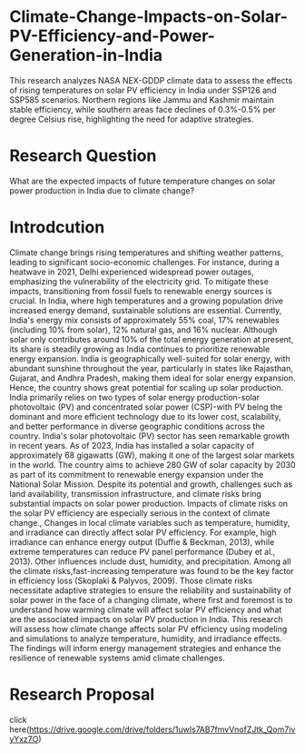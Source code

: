 # Climate-Change-Impacts-on-Solar-PV-Efficiency-and-Power-Generation-in-India
This research analyzes NASA NEX-GDDP climate data to assess the effects of rising temperatures on solar PV efficiency in India under SSP126 and SSP585 scenarios. Northern regions like Jammu and Kashmir maintain stable efficiency, while southern areas face declines of 0.3%-0.5% per degree Celsius rise, highlighting the need for adaptive strategies.
# Research Question
What are the expected impacts of future temperature changes on solar power production
in India due to climate change?

# Introdcution
Climate change brings rising temperatures and shifting weather patterns, leading to significant socio-economic challenges. For instance, during a heatwave in 2021, Delhi experienced widespread power outages, emphasizing the vulnerability of the electricity grid. To mitigate these impacts, transitioning from fossil fuels to renewable energy sources is crucial. In India, where high temperatures and a growing population drive increased energy demand, sustainable solutions are essential. 
Currently, India's energy mix consists of approximately 55% coal, 17% renewables (including 10% from solar), 12% natural gas, and 16% nuclear. Although solar only contributes around 10% of the total energy generation at present, its share is steadily growing as India continues to prioritize renewable energy expansion. India is geographically well-suited for solar energy, with abundant sunshine throughout the year, particularly in states like Rajasthan, Gujarat, and Andhra Pradesh, making them ideal for solar energy expansion. Hence, the country shows great potential for scaling up solar production. 
India primarily relies on two types of solar energy production-solar photovoltaic (PV) and concentrated solar power (CSP)-with PV being the dominant and more efficient technology due to its lower cost, scalability, and better performance in diverse geographic conditions across the country. India's solar photovoltaic (PV) sector has seen remarkable growth in recent years. As of 2023, India has installed a solar capacity of approximately 68 gigawatts (GW), making it one of the largest solar markets in the world. The country aims to achieve 280 GW of solar capacity by 2030 as part of its commitment to renewable energy expansion under the National Solar Mission. 
Despite its potential and growth, challenges such as land availability, transmission infrastructure, and climate risks bring substantial impacts on solar power production. Impacts of climate risks on the solar PV efficiency are especially serious in the context of climate change., Changes in local climate variables such as temperature, humidity, and irradiance can directly affect solar PV efficiency. For example, high irradiance can enhance energy output (Duffie & Beckman, 2013), while extreme temperatures can reduce PV panel performance (Dubey et al., 2013). Other influences include dust, humidity, and precipitation. Among all the 
climate risks,fast-increasing temperature was found to be the key factor in efficiency loss (Skoplaki & Palyvos, 2009). 
Those climate risks necessitate adaptive strategies to ensure the reliability and sustainability of solar power in the face of a changing climate, where first and foremost is to understand how warming climate will affect solar PV efficiency and what are the associated impacts on solar PV production in India. This research will assess how climate change affects solar PV efficiency using modeling and simulations to analyze temperature, humidity, and irradiance effects. The findings will inform energy management strategies and enhance the resilience of renewable systems amid climate challenges.

# Research Proposal
click here(https://drive.google.com/drive/folders/1uwIs7AB7fmvVnofZJtk_Qom7ivyYxz7O)

